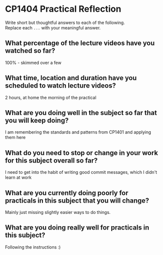# CP1404 Practical Reflection

Write short but thoughtful answers to each of the following.  
Replace each `...` with your meaningful answer.

## What percentage of the lecture videos have you watched so far?

100% - skimmed over a few

## What time, location and duration have you scheduled to watch lecture videos?

2 hours, at home the morning of the practical

## What are you doing well in the subject so far that you will keep doing?

I am remembering the standards and patterns from CP1401 and applying them here

## What do you need to stop or change in your work for this subject overall so far?

I need to get into the habit of writing good commit messages, which I didn't learn at work

## What are you currently doing poorly for practicals in this subject that you will change?

Mainly just missing slightly easier ways to do things.

## What are you doing really well for practicals in this subject?

Following the instructions :)